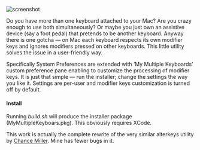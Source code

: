 ![screenshot](https://github.com/mejedi/my-multiple-keyboards/raw/master/screenshot.png)

Do you have more than one keyboard attached to your Mac? Are you crazy
enough to use both simultaneously?  Or maybe you just own an assistive
device (say a foot pedal) that pretends to be another keyboard.  Anyway
there is one gotcha — on Mac each keyboard respects its own modifier
keys and ignores modifiers pressed on other keyboards.  This little
utility solves the issue in a user-friendly way.

Specifically System Preferences are extended with ‘My Multiple
Keyboards’ custom preference pane enabling to customize the processing
of modifier keys.  It is just that simple — run the installer; change
the settings the way you like it.  Settings are per-user and modifier
keys customization is turned off by default.

#### Install
Running *build.sh* will produce the installer package (MyMultipleKeyboars.pkg).
This obviously requires XCode.

This work is actually the complete rewrite of the very similar alterkeys utility by [Chance Miller](http://dotdotcomorg.net/Mac/). Mine has fewer bugs in it.

